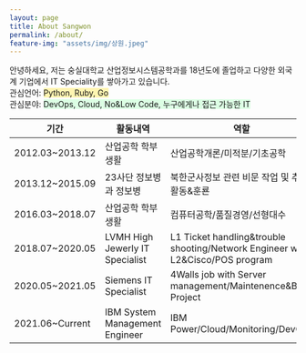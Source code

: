```yaml
---
layout: page
title: About Sangwon
permalink: /about/
feature-img: "assets/img/상원.jpeg"
---
```


안녕하세요, 저는 숭실대학교 산업정보시스템공학과를 18년도에 졸업하고 다양한 외국계 기업에서 IT Speciality를 쌓아가고 있습니다.<br>
관심언어: <span style='background-color: #fff5b1'>Python, Ruby, Go</span> <br>
관심분야: <span style='background-color: #dcffe4'>DevOps, Cloud, No&Low Code, 누구에게나 접근 가능한 IT</span>

|기간|활동내역|역할|
|---|---|---|
|2012.03~2013.12|<point>산업공학 학부생활</point>|산업공학개론/미적분/기초공학|
|2013.12~2015.09|<point>23사단 정보병과 정보병</point>|북한군사정보 관련 비문 작업 및 추적활동&훈룐|
|2016.03~2018.07|<point>산업공학 학부생활</point>|컴퓨터공학/품질경영/선형대수|
|2018.07~2020.05|<point>LVMH High Jewerly IT Specialist</point>|L1 Ticket handling&trouble shooting/Network Engineer with L2&Cisco/POS program|
|2020.05~2021.05|<point>Siemens IT Specialist</point>|4Walls job with Server management/Maintenence&BI Project|
|2021.06~Current|<point>IBM System Management Engineer</point>|IBM Power/Cloud/Monitoring/DevOps|


